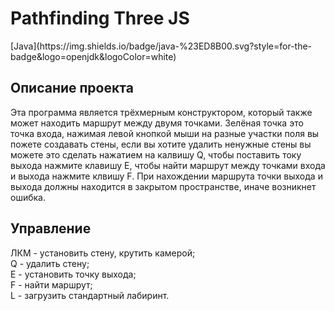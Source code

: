 <h1> Pathfinding Three JS </h1>
[Java](https://img.shields.io/badge/java-%23ED8B00.svg?style=for-the-badge&logo=openjdk&logoColor=white)
<h2> Описание проекта</h2>

Эта программа является трёхмерным конструктором, который также может находить маршрут между двумя точками.
Зелёная точка это точка входа, нажимая левой кнопкой мыши на разные участки поля вы пожете создавать стены, если вы хотите удалить ненужные стены вы можете это сделать
нажатием на калвишу Q, чтобы поставить току выхода нажмите клавишу E, чтобы найти маршрут между точками входа и выхода нажмите клвишу F. При нахождении маршрута точки выхода и выхода должны находится в закрытом пространстве, иначе возникнет ошибка.

<h2>Управление</h2>

ЛКМ - установить стену, крутить камерой;<br>
Q - удалить стену;<br>
E - установить точку выхода;<br>
F - найти маршрут;<br>
L - загрузить стандартный лабиринт.
